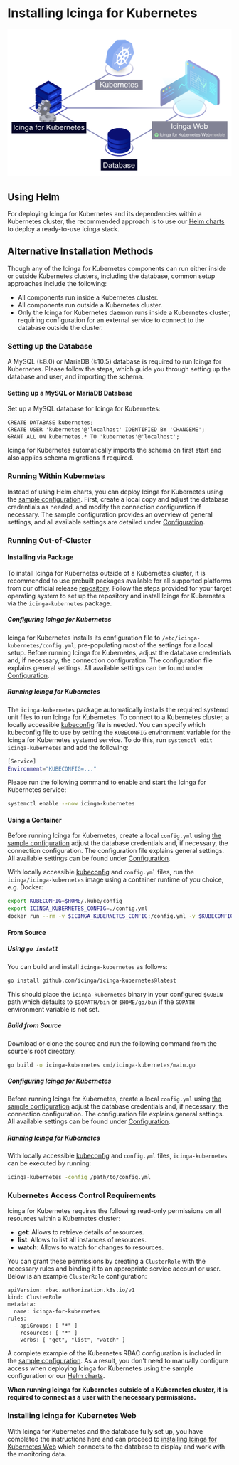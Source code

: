 <!-- {% if index %} -->
# Installing Icinga for Kubernetes

![Icinga for Kubernetes](res/icinga-kubernetes-installation.png)

## Using Helm

For deploying Icinga for Kubernetes and its dependencies within a Kubernetes cluster,
the recommended approach is to use our
[Helm charts](https://github.com/Icinga/helm-charts/tree/main/charts/icinga-stack) to
deploy a ready-to-use Icinga stack.

## Alternative Installation Methods

Though any of the Icinga for Kubernetes components can run either inside or outside Kubernetes clusters,
including the database, common setup approaches include the following:

* All components run inside a Kubernetes cluster.
* All components run outside a Kubernetes cluster.
* Only the Icinga for Kubernetes daemon runs inside a Kubernetes cluster,
  requiring configuration for an external service to connect to the database outside the cluster.

### Setting up the Database

A MySQL (≥8.0) or MariaDB (≥10.5) database is required to run Icinga for Kubernetes.
Please follow the steps, which guide you through setting up the database and user, and importing the schema.

#### Setting up a MySQL or MariaDB Database

Set up a MySQL database for Icinga for Kubernetes:

```
CREATE DATABASE kubernetes;
CREATE USER 'kubernetes'@'localhost' IDENTIFIED BY 'CHANGEME';
GRANT ALL ON kubernetes.* TO 'kubernetes'@'localhost';
```

Icinga for Kubernetes automatically imports the schema on first start and also applies schema migrations if required.

### Running Within Kubernetes

Instead of using Helm charts, you can deploy Icinga for Kubernetes using the
[sample configuration](../icinga-kubernetes.example.yml).
First, create a local copy and adjust the database credentials as needed,
and modify the connection configuration if necessary.
The sample configuration provides an overview of general settings,
and all available settings are detailed under [Configuration](03-Configuration.md).

### Running Out-of-Cluster

#### Installing via Package

To install Icinga for Kubernetes outside of a Kubernetes cluster,
it is recommended to use prebuilt packages available for all supported platforms from
our official release [repository](https://packages.icinga.com).
Follow the steps provided for your target operating system to set up the repository and
install Icinga for Kubernetes via the `icinga-kubernetes` package.

##### Configuring Icinga for Kubernetes

Icinga for Kubernetes installs its configuration file to `/etc/icinga-kubernetes/config.yml`,
pre-populating most of the settings for a local setup. Before running Icinga for Kubernetes,
adjust the database credentials and, if necessary, the connection configuration.
The configuration file explains general settings.
All available settings can be found under [Configuration](03-Configuration.md).

##### Running Icinga for Kubernetes

The `icinga-kubernetes` package automatically installs the required systemd unit files to run Icinga for Kubernetes.
To connect to a Kubernetes cluster, a locally accessible
[kubeconfig](https://kubernetes.io/docs/concepts/configuration/organize-cluster-access-kubeconfig/) file is needed.
You can specify which kubeconfig file to use by setting the `KUBECONFIG` environment variable for
the Icinga for Kubernetes systemd service.
To do this, run `systemctl edit icinga-kubernetes` and add the following:

```bash
[Service]
Environment="KUBECONFIG=..."
```

Please run the following command to enable and start the Icinga for Kubernetes service:

```bash
systemctl enable --now icinga-kubernetes
```

#### Using a Container

Before running Icinga for Kubernetes, create a local `config.yml` using [the sample configuration](../config.example.yml)
adjust the database credentials and, if necessary, the connection configuration.
The configuration file explains general settings.
All available settings can be found under [Configuration](03-Configuration.md).

With locally accessible
[kubeconfig](https://kubernetes.io/docs/concepts/configuration/organize-cluster-access-kubeconfig/)
and `config.yml` files,
run the `icinga/icinga-kubernetes` image using a container runtime of you choice, e.g. Docker:

```bash
export KUBECONFIG=$HOME/.kube/config
export ICINGA_KUBERNETES_CONFIG=./config.yml
docker run --rm -v $ICINGA_KUBERNETES_CONFIG:/config.yml -v $KUBECONFIG:/.kube/config icinga/icinga-kubernetes
```

#### From Source

##### Using `go install`

You can build and install `icinga-kubernetes` as follows:

```bash
go install github.com/icinga/icinga-kubernetes@latest
```

This should place the `icinga-kubernetes` binary in your configured `$GOBIN` path which defaults to `$GOPATH/bin` or
`$HOME/go/bin` if the `GOPATH` environment variable is not set.

##### Build from Source

Download or clone the source and run the following command from the source's root directory.

```bash
go build -o icinga-kubernetes cmd/icinga-kubernetes/main.go
```

##### Configuring Icinga for Kubernetes

Before running Icinga for Kubernetes, create a local `config.yml` using [the sample configuration](../config.example.yml)
adjust the database credentials and, if necessary, the connection configuration.
The configuration file explains general settings.
All available settings can be found under [Configuration](03-Configuration.md).

##### Running Icinga for Kubernetes

With locally accessible
[kubeconfig](https://kubernetes.io/docs/concepts/configuration/organize-cluster-access-kubeconfig/)
and `config.yml` files, `icinga-kubernetes` can be executed by running:

```bash
icinga-kubernetes -config /path/to/config.yml
```

### Kubernetes Access Control Requirements

Icinga for Kubernetes requires the following read-only permissions on all resources within a Kubernetes cluster:

* **get**: Allows to retrieve details of resources.
* **list**: Allows to list all instances of resources.
* **watch**: Allows to watch for changes to resources.

You can grant these permissions by creating a `ClusterRole` with the necessary rules and
binding it to an appropriate service account or user.
Below is an example `ClusterRole` configuration:

```
apiVersion: rbac.authorization.k8s.io/v1
kind: ClusterRole
metadata:
  name: icinga-for-kubernetes
rules:
  - apiGroups: [ "*" ]
    resources: [ "*" ]
    verbs: [ "get", "list", "watch" ]
```

A complete example of the Kubernetes RBAC configuration is included in the
[sample configuration](../icinga-kubernetes.example.yml). As a result,
you don't need to manually configure access when deploying Icinga for Kubernetes using the sample configuration or our
[Helm charts](https://github.com/Icinga/helm-charts/tree/main/charts/icinga-stack).

**When running Icinga for Kubernetes outside of a Kubernetes cluster,
it is required to connect as a user with the necessary permissions.**

### Installing Icinga for Kubernetes Web

With Icinga for Kubernetes and the database fully set up, you have completed the instructions here and can proceed to
[installing Icinga for Kubernetes Web](https://icinga.com/docs/icinga-kubernetes-web/latest/doc/02-Installation/)
which connects to the database to display and work with the monitoring data.
<!-- {% endif %} -->
